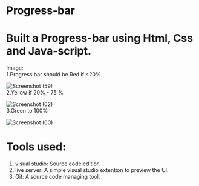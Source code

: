 # Progress-bar
# Built a Progress-bar using Html, Css and Java-script.<br>
Image:<br>
1.Progress bar should be Red if <20% <br>

![Screenshot (59)](https://user-images.githubusercontent.com/109535116/184104599-4eac47d0-d321-4967-a8ea-97be98ea67a2.png)<br>
2.Yellow if 20% - 75 %<br>

![Screenshot (62)](https://user-images.githubusercontent.com/109535116/184105847-8e573151-b0ef-48a5-b29b-57da9c07e757.png)<br>
3.Green to 100%<br>
 
![Screenshot (60)](https://user-images.githubusercontent.com/109535116/184104692-afa75fdf-c5c7-4775-8b1c-1f1284d641f5.png)<br>

# Tools used:
1. visual studio: Source code editior.</br>
2. live server: A simple visual studio extention to preview the UI.</br>
3. Git: A source code managing tool.</br>
